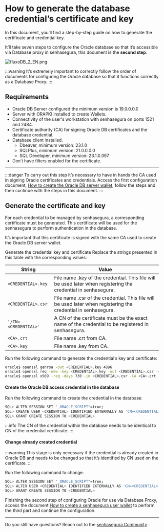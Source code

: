# How to generate the database credential’s certificate and key

In this document, you’ll find a step-by-step guide on how to generate the certificate and credential key.

It’ll take seven steps to configure the Oracle database so that it’s accessible via Database proxy in senhasegura, this document is the **second step**.

![fluxoDB_2_EN.png](https://cdn.document360.io/5a1d58df-64ce-42a2-8b23-688477d32f33/Images/Documentation/fluxoDB_2_EN.png) 

 :::warning
It’s extremely important to correctly follow the order of documents for configuring the Oracle database so that it functions correctly as a Database Proxy.
:::

## Requirements

* Oracle DB Server configured the minimum version is 19.0.0.0.0
* Server with ORAPKI installed to create Wallets.
* Connectivity of the user's workstation with senhasegura on ports 1521 and 2484.
* Certificate authority  (CA) for signing Oracle DB certificates and the database credential.
* Database client installed.
    * Dbeaver, minimum version: 23.1.0
    * SQLPlus, minimum version: 21.0.0.0.0
    * SQL Developer, minimum version: 23.1.0.097
* Don’t have filters enabled for the certificate.

---
 :::danger
To carry out this step it’s necessary to have in hands the CA used in signing Oracle certificates and credentials. Access the first configuration document, [How to create the Oracle DB server wallet](/v3-32/docs/pam-session-how-to-create-the-oracle-db-server-wallet), follow the steps and then continue with the steps in this document.
:::

## Generate the certificate and key
For each credential to be managed by senhasegura, a corresponding certificate must be generated. This certificate will be used for the senhasegura to perform authentication in the database.

It’s important that this certificate is signed with the same CA used to create the Oracle DB server wallet.

Generate the credential key and certificate
Replace the strings presented in this table with the corresponding values:

**String**|**Value**
---|---
`<CREDENTIAL>.key`|File name .key of the credential. This file will be used later when registering the credential in senhasegura.
`<CREDENTIAL>.csr`|File name .csr of the credential. This file will be used later when registering the credential in senhasegura.
`'/CN=<CREDENTIAL>'`|A CN of the certificate must be the exact name of the credential to be registered in senhasegura.
`<CA>.crt`|File name .crt from CA.
`<CA>.key`|File name .key from CA.

Run the following command to generate the credential’s key and certificate:
```bash
oracle$ openssl genrsa -out <CREDENTIAL>.key 4096
oracle$ openssl req -new -key <CREDENTIAL>.key -out <CREDENTIAL>.csr -subj '/CN=<CREDENTIAL>'
oracle$ openssl x509 -req -days 730 -in <CREDENTIAL>.csr -CA <CA>.crt -CAkey <CA>.key -set_serial 01 -out <CREDENTIAL>.crt
```

#### Create the Oracle DB access credential in the database

Run the following command to create the credential in the database:
```bash
SQL> ALTER SESSION SET "_ORACLE_SCRIPT"=true;
SQL> CREATE USER <CREDENTIAL> IDENTIFIED EXTERNALLY AS 'CN=<CREDENTIAL>'
SQL> GRANT CREATE SESSION TO <CREDENTIAL>
```
 :::info
The CN of the credential within the database needs to be identical to CN of the credential certificate.
:::

#### Change already created credential

 :::warning
This stage is only necessary if the credential is already created in Oracle DB and needs to be changed so that it’s identified by CN used on the certificate.
:::

Run the following command to change:
```bash
SQL> ALTER SESSION SET "_ORACLE_SCRIPT"=true;
SQL> ALTER USER <CREDENTIAL> IDENTIFIED EXTERNALLY AS 'CN=<CREDENTIAL>'
SQL> GRANT CREATE SESSION TO <CREDENTIAL>
```

Finishing the second step of configuring Oracle for use via Database Proxy, access the document [How to create a senhasegura user wallet](/v3-32/docs/how-to-create-a-senhasegura-user-wallet) to perform the third part and continue the configuration.

---
Do you still have questions? Reach out to the [senhasegura Community](https://community.senhasegura.io/) .